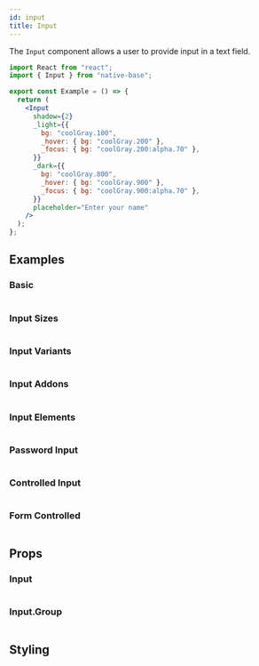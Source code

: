 ```yaml
---
id: input
title: Input
---
```


The `Input` component allows a user to provide input in a text field.

```jsx isShowcase
import React from "react";
import { Input } from "native-base";

export const Example = () => {
  return (
    <Input
      shadow={2}
      _light={{
        bg: "coolGray.100",
        _hover: { bg: "coolGray.200" },
        _focus: { bg: "coolGray.200:alpha.70" },
      }}
      _dark={{
        bg: "coolGray.800",
        _hover: { bg: "coolGray.900" },
        _focus: { bg: "coolGray.900:alpha.70" },
      }}
      placeholder="Enter your name"
    />
  );
};
```

## Examples

### Basic

```ComponentSnackPlayer path=components,primitives,Input,Basic.tsx

```

### Input Sizes

```ComponentSnackPlayer path=components,primitives,Input,Size.tsx

```

### Input Variants

```ComponentSnackPlayer path=components,primitives,Input,Variant.tsx

```

### Input Addons

```ComponentSnackPlayer path=components,primitives,Input,Addons.tsx

```

### Input Elements

```ComponentSnackPlayer path=components,primitives,Input,Elements.tsx

```

### Password Input

```ComponentSnackPlayer path=components,primitives,Input,Masked.tsx

```

### Controlled Input

```ComponentSnackPlayer path=components,primitives,Input,Controlled.tsx

```

### Form Controlled

```ComponentSnackPlayer path=components,primitives,Input,FormControlled.tsx

```

## Props

### Input

```ComponentPropTable path=primitives,Input,Input.tsx showStylingProps=true

```

### Input.Group

```ComponentPropTable path=primitives,Input,InputGroup.tsx

```

## Styling

<ComponentTheme name="input" />
